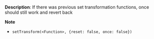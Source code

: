 __Description__: If there was previous set transformation functions, once should still work and revert back

__Note__

+ `setTransform(<Function>, {reset: false, once: false})`